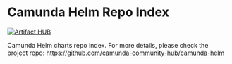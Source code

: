 # Camunda Helm Repo Index
[![Artifact HUB](https://img.shields.io/endpoint?url=https://artifacthub.io/badge/repository/camunda)](https://artifacthub.io/packages/search?repo=camunda)

Camunda Helm charts repo index. For more details, please check the project repo: https://github.com/camunda-community-hub/camunda-helm
